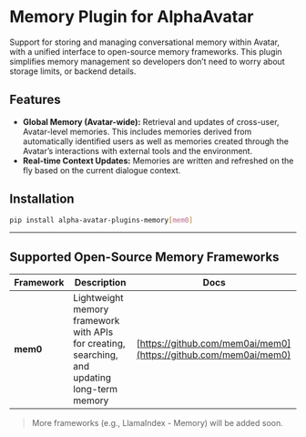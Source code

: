 # Memory Plugin for AlphaAvatar

Support for storing and managing conversational memory within Avatar, with a unified interface to open-source memory frameworks.
This plugin simplifies memory management so developers don’t need to worry about storage limits, or backend details.

## Features

* **Global Memory (Avatar-wide):** Retrieval and updates of cross-user, Avatar-level memories. This includes memories derived from automatically identified users as well as memories created through the Avatar’s interactions with external tools and the environment.
* **Real-time Context Updates:** Memories are written and refreshed on the fly based on the current dialogue context.

## Installation

```bash
pip install alpha-avatar-plugins-memory[mem0]
```

---

## Supported Open-Source Memory Frameworks

| Framework | Description                                                                                   | Docs                                                             |
| --------- | --------------------------------------------------------------------------------------------- | ---------------------------------------------------------------- |
| **mem0**  | Lightweight memory framework with APIs for creating, searching, and updating long-term memory | [https://github.com/mem0ai/mem0](https://github.com/mem0ai/mem0) |

> More frameworks (e.g., LlamaIndex - Memory) will be added soon.
